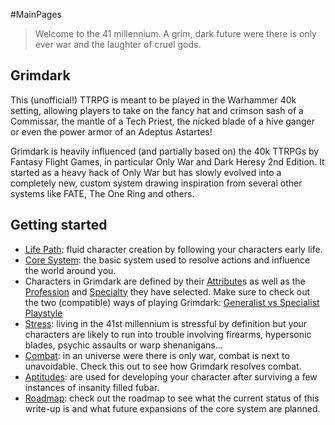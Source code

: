 #MainPages 
> Welcome to the 41 millennium. A grim, dark future were there is only ever war and the laughter of cruel gods.

## Grimdark
This (unofficial!) TTRPG is meant to be played in the Warhammer 40k setting, allowing players to take on the fancy hat and crimson sash of a Commissar, the mantle of a Tech Priest, the nicked blade of a hive ganger or even the power armor of an Adeptus Astartes!

Grimdark is heavily influenced (and partially based on) the 40k TTRPGs by Fantasy Flight Games, in particular Only War and Dark Heresy 2nd Edition. It started as a heavy hack of Only War but has slowly evolved into a completely new, custom system drawing inspiration from several other systems like FATE, The One Ring and others. 

## Getting started
* [Life Path](<LifePath/Life Path.md>): fluid character creation by following your characters early life.
* [Core System](<CoreSystem/Core System.md>): the basic system used to resolve actions and influence the world around you.
* Characters in Grimdark are defined by their [Attribute](<CoreSystem/Attribute.md>)s as well as the [Profession](<CoreSystem/Profession.md>) and [Specialty](<CoreSystem/Specialty.md>) they have selected. Make sure to check out the two (compatible) ways of playing Grimdark: [Generalist vs Specialist Playstyle](<CoreSystem/Generalist vs Specialist Playstyle.md>)
* [Stress](<Combat/Stress.md>): living in the 41st millennium is stressful by definition but your characters are likely to run into trouble involving firearms, hypersonic blades, psychic assaults or warp shenanigans...
* [Combat](<Combat/Combat.md>): in an universe were there is only war, combat is next to unavoidable. Check this out to see how Grimdark resolves combat.
* [Aptitudes](<CoreSystem/Aptitudes.md>): are used for developing your character after surviving a few instances of insanity filled fubar.
* [Roadmap](<Roadmap.md>): check out the roadmap to see what the current status of this write-up is and what future expansions of the core system are planned.
